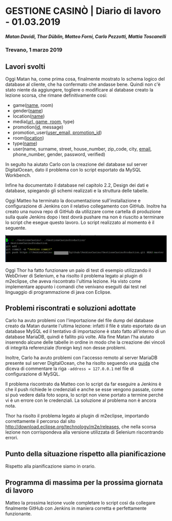 # GESTIONE CASINÒ | Diario di lavoro - 01.03.2019
##### Matan Davidi, Thor Düblin, Matteo Forni, Carlo Pezzotti, Mattia Toscanelli
### Trevano, 1 marzo 2019

## Lavori svolti
Oggi Matan ha, come prima cosa, finalmente mostrato lo schema logico del database al cliente, che ha confermato che andasse bene. Quindi non c'è stato niente da aggiungere, togliere o modificare al database creato la lezione scorsa, che rimane definitivamente così:
- game(<span style="text-decoration: underline;">name</span>, room)
- gender(<span style="text-decoration: underline;">name</span>)
- location(<span style="text-decoration: underline;">name</span>)
- media(<span style="text-decoration: underline;">url, game, room</span>, type)
- promotion(<span style="text-decoration: underline;">id</span>, message)
- promotion_user(<span style="text-decoration: underline;">user_email, promotion_id</span>)
- room(<span style="text-decoration: underline;">location</span>)
- type(<span style="text-decoration: underline;">name</span>)
- user(name, surname, street, house_number, zip_code, city, <span style="text-decoration: underline;">email</span>, phone_number, gender, password, verified)

In seguito ha aiutato Carlo con la creazione del database sul server DigitalOcean, dato il problema con lo script esportato da MySQL Workbench.

Infine ha documentato il database nel capitolo 2.2, Design dei dati e database, spiegando gli schemi realizzati e la struttura delle tabelle.

Oggi Matteo ha terminato la documentazione sull'installazione e configurazione di Jenkins con il relativo collegamento con GitHub. Inoltre ha creato una nuova repo di GitHub da utilizzare come cartella di produzione sulla quale Jenkins dopo i test dovrà pushare ma non è riuscito a terminare lo script che esegue questo lavoro. Lo script realizzato al momento è il seguente.

![Github script](../media/GithubScript.png)

Oggi Thor ha fatto funzionare un paio di test di esempio utilizzando il WebDriver di Selenium, e ha risolto il problema legato ai plugin di m2eclipse, che aveva riscontrato l'ultima lezione.
Ha visto come implementare appunto i comandi che venivano eseguiti dai test nel linguaggio di programmazione di java con Eclipse.

##  Problemi riscontrati e soluzioni adottate
Carlo ha avuto problemi con l'importazione del file dump del database creato da Matan durante l'ultima lezione: infatti il file è stato esportato da un database MySQL ed il tentativo di importazione è stato fatto all'interno di un database MariaDB, quindi è fallito più volte. Alla fine Matan l'ha aiutato inserendo alcune delle tabelle in ordine in modo che la creazione dei vincoli di integrità referenziale (foreign key) non desse problemi.

Inoltre, Carlo ha avuto problemi con l'accesso remoto al server MariaDB presente sul server DigitalOcean, che ha risolto seguendo una [guida](https://www.tecmint.com/fix-error-2003-hy000-cant-connect-to-mysql-server-on-127-0-0-1-111/) che diceva di commentare la riga ``` -address = 127.0.0.1 ``` nel file di configurazione di MySQL.

Il problema riscontrato da Matteo con lo script da far eseguire a Jenkins è che il push richiede le credenziali e anche se esse vengono passate, come si può vedere dalla foto sopra, lo script non viene portato a termine perché vi è un errore con le credenziali. La soluzione al problema non è ancora nota.

Thor ha risolto il problema legato ai plugin di m2eclipse, importando correttamente il percorso dal sito http://download.eclipse.org/technology/m2e/releases, che nella scorsa lezione non corrispondeva alla versione utilizzata di Selenium riscontrando errori.

##  Punto della situazione rispetto alla pianificazione
Rispetto alla pianificazione siamo in orario.

## Programma di massima per la prossima giornata di lavoro
Matteo la prossima lezione vuole completare lo script così da collegare finalmente GitHub con Jenkins in maniera corretta e perfettamente funzionante.
